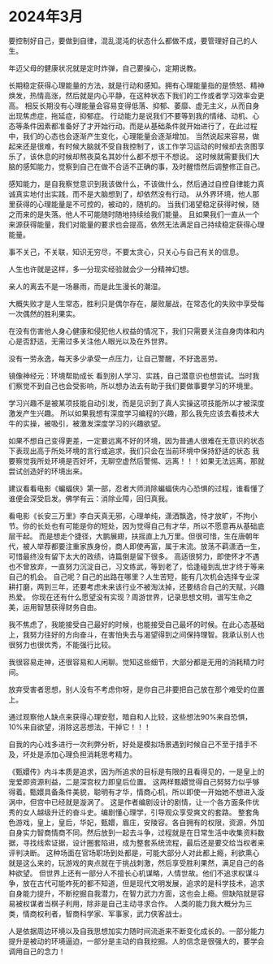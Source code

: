 # 2024年3月

要控制好自己，要做到自律，混乱混沌的状态什么都做不成，要管理好自己的人生。

年迈父母的健康状况就是定时炸弹，自己要操心，定期说教。

长期稳定获得心理能量的方法，就是行动和感知。拥有心理能量指的是愤怒、精神焕发，热情高涨，然后就是内心平静，在这种状态下我们的工作或者学习效率会更高。
相反长期没有心理能量会容易变得低落、抑郁、萎靡、虚无主义，从而自身出现焦虑症，拖延症，抑郁症。
行动能力是说我们不要等到我的情绪、动机、心态等条件因素都准备好了才开始行动。而是从基础条件就开始进行了，在此过程中，我们的心态也会逐渐产生变化，心理能量会逐渐增加。
当然说起来容易，做起来还是很难，有时候大脑就不受自我控制了，该工作学习运动的时候却去贪图享乐了，该休息的时候却熬夜莫名其妙什么都不想干不想说。
这时候就需要我们大脑的感知能力，觉察到自己在做不合适不正确的事，及时醒悟然后调整修正自己。

感知能力，是自我察觉意识到我该做什么，不该做什么，然后通过自控自律能力真诚真实地付出实践，而不是大脑想到了，却依然没有行动。
从外界环境，他人那里获得的心理能量是不可控的，被动的，随机的。
当我们渴望稳定获得时候，随之而来的是失落。他人不可能随时随地持续给我们能量。
且如果我们一直从一个来源获得能量，我们对能量的要求也会提高，依然无法满足自己持续稳定获得心理能量。

事不关己，不关联，知识无穷尽，不要太贪心，只关心与自己有关的信息。

人生也许就是这样，多一分现实经验就会少一分精神幻想。

亲人的离去不是一场暴雨，而是此生漫长的潮湿。

大概失败才是人生常态，胜利只是偶尔存在，屡败屡战，在常态化的失败中享受每一次偶然的胜利果实。

在没有伤害他人身心健康和侵犯他人权益的情况下，我们只需要关注自身肉体和内心是否舒适，无需过多关注他人眼光以及在外世界。

没有一劳永逸，每天多少承受一点压力，让自己警醒，不好逸恶劳。

镜像神经元：环境帮助成长 看到别人学习、实践，自己潜意识也想尝试。当时我们察觉不到自己也会受影响，所以想办法去有助于我们要做事要学习的环境里。

学习兴趣不是被某项技能自动引发，而是见识到了真人实操这项技能所以才被深度激发产生兴趣。
所以如果我想有深度学习编程的兴趣，那么我先应该去看技术大牛的实操，被吸引，被激发深度学习的兴趣欲望。

如果不想自己变得更差，一定要远离不好的环境，因为普通人很难在无意识的状态下表现出高于所处环境的言行或追求，我们只会在当前环境中保持舒适的状态
我要察觉我所处环境是否好坏，无聊空虚然后警惕、远离！！！如果无法远离，那就尝试创造好的环境出来。

建议看看电影《蝙蝠侠》第一部，忍者大师消除蝙蝠侠内心恐惧的过程，谁看懂了谁便会深受启发。佛学有云：消除业障，回归真我。

看电影《长安三万里》李白天真无邪，心理单纯，潇洒飘逸，恃才放旷，不拘小节。你的长处也有可能是你的短处，因为觉得自己有才华，所以不愿意再从基础底层干起。
而是想走个捷径，大鹏展翅，扶摇直上九万里。但很可惜，生在唐朝年代，被人举荐都要注重家族身份，商人即使再富，属于末流。放荡不羁潇洒一生，可惜最终没有留下太大的政绩，诗篇倒是留下很多。
高适很努力，即使怀才不遇也不曾放弃，一直努力沉淀自己，习文练武，等到老了，恰逢碰到乱世才终于等来自己的机会。
自己呢？自己的出路在哪里？人生苦短，能有几次机会选择专业深耕打磨，两到三年，还要考虑未来该行业不被淘汰掉，还要结合自己的天赋，兴趣热爱。
你现在还有什么愿望没有实现？周游世界，记录思想文明，谱写生命之美，运用智慧获得财务自由。

我不焦虑了，我能接受自己最好的时候，也能接受自己最坏的时候。在此心态基础上，我努力往好的方向奋斗，在害怕失去与渴望得到之间保持理智。我承认别人也很努力也很优秀，不能强行比较。

我很容易走神，还很容易和人闲聊。觉知这些细节，大部分都是无用的消耗精力时间。

放弃受害者思想，别人没有不考虑你呀，是你自己非要把自己放在那个难受的位置上。

通过观察他人缺点来获得心理安慰，暗自和人比较，这些想法90%来自恐惧，10%来自欲望，消除这恶想法，干掉它！！！

自我的内心戏多进行一次利弊分析，好处是模拟场景遇到时候自己不至于措手不及，坏处是添加心理负担消耗思考精力。


《甄嬛传》内斗本质是追求，因为所追求的目标是有限的且看得见的，一是皇上的宠爱即资源利益，二是深宫权力即皇后位置。
这两样甄嬛觉得自己努努力似乎够得着。甄嬛具备条件美貌，聪明有才华，情商心机，所以即使一开始她不想进入漩涡中，但宫中已经就是漩涡了。
这是作者编剧设计的剧情，让一个各方面条件优秀的女人越级升迁的奋斗史。编剧懂心理学，引导观众享受爽文的套路。
整套角色游戏，皇上，皇后，华妃，甄嬛，眉庄，安陵容。各自拥有的权限，资源，外加自身实力智商情商不同。然后放到一起去斗争，过程就是在日常生活中收集资料数据，寻找线索证据，设计圈套陷进，成为整套系统流程，最后还是要交给当权者来评判决断。
这种场面在官场职场到处都是，可能大部分人对此都上瘾，利欲熏心就是这么来的，玩游戏的爽点就在于挑战刺激，然后享受胜利果然，满足自己的各种欲望。
但世界上还有一部分人不擅长心机谋略，人情世故。他们不追求权谋斗争，放在古代可能咋死的都不知道，但是现代文明发展，追求的是科学技术，追求自身能力提升，不断挖掘自我潜力，在智力武力方面，这也会上瘾。但缺陷就是容易被权谋者当棋子利用，除非是自己主动寻求合作。
人类的能力我大概分为三类，情商权利者，智商科学家、军事家，武力侠客战士。

人是依据周边环境以及自我思想加实力随时间流逝来不断变化成长的。一部分能力提升是被动的环境逼迫，一部分是主动的自我挖掘。人的信念是很强大的，要学会调用自己的念力！

